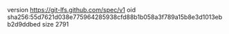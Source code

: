 version https://git-lfs.github.com/spec/v1
oid sha256:55d7621d038e775964285938cfd88b1b058a3f789a15b8e3d1013ebb2d9ddbed
size 2791
